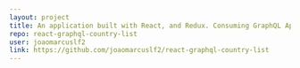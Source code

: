 ```yaml
---
layout: project
title: An application built with React, and Redux. Consuming GraphQL Api.
repo: react-graphql-country-list
user: joaomarcuslf2
link: https://github.com/joaomarcuslf2/react-graphql-country-list
---
```

